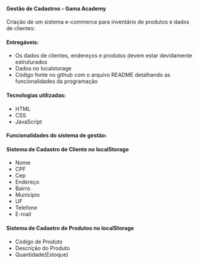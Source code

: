#### Gestão de Cadastros - Gama Academy

Criação de um sistema e-commerce para inventário de produtos e dados de clientes:

#### Entregáveis:

- Os dados de clientes, endereços e produtos devem estar devidamente estruturados
- Dados no localstorage
- Código fonte no github com o arquivo README detalhando as funcionalidades da programação

#### Tecnologias utilizadas:

- HTML
- CSS
- JavaScript

#### Funcionalidades do sistema de gestão:

#### Sistema de Cadastro de Cliente no localStorage

- Nome
- CPF
- Cep
- Endereço
- Bairro
- Municipio 
- UF
- Telefone
- E-mail

#### Sistema de Cadastro de Produtos no localStorage

- Código de Produto
- Descrição do Produto
- Quantidade(Estoque)



